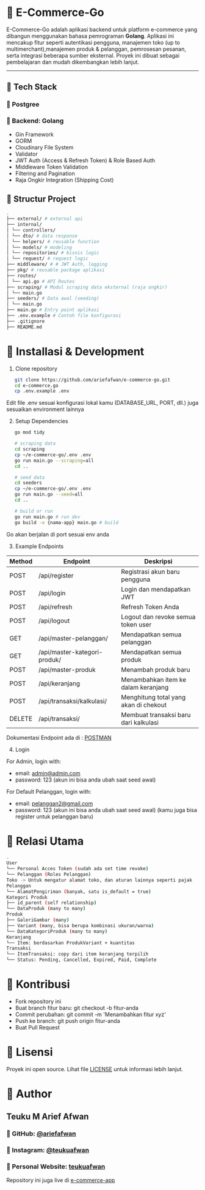 # 🛒 E-Commerce-Go

E-Commerce-Go adalah aplikasi backend untuk platform e-commerce yang dibangun menggunakan bahasa pemrograman **Golang**. Aplikasi ini mencakup fitur seperti autentikasi pengguna, manajemen toko (up to multimerchant),manajemen produk & pelanggan, pemrosesan pesanan, serta integrasi beberapa sumber eksternal. Proyek ini dibuat sebagai pembelajaran dan mudah dikembangkan lebih lanjut.

---

## 🚀 Tech Stack

### 🏢 Postgree

### 🎨 Backend: Golang

- Gin Framework
- GORM
- Cloudinary File System
- Validator
- JWT Auth (Access & Refresh Token) & Role Based Auth
- Middleware Token Validation
- Filtering and Pagination
- Raja Ongkir Integration (Shipping Cost)

## 📁 Structur Project

```bash
.
├── external/ # external api
├── internal/
│ └── controllers/
│ └── dto/ # data response
│ └── helpers/ # reusable function
│ └── models/ # modeling
│ └── repositories/ # bisnis logic
│ └── request/ # request logic
├── middleware/ # # JWT Auth, logging
├── pkg/ # reusable package aplikasi
├── routes/
│ └── api.go # API Routes
├── scraping/ # Modul scraping data eksternal (raja ongkir)
│ └── main.go
├── seeders/ # Data awal (seeding)
│ └── main.go
├── main.go # Entry point aplikasi
├── .env.example # Contoh file konfigurasi
├── .gitignore
├── README.md
```

# 🔧 Installasi & Development

1. Clone repository

```bash
   git clone https://github.com/ariefafwan/e-commerce-go.git
   cd e-commerce.go
   cp .env.example .env
```

Edit file .env sesuai konfigurasi lokal kamu (DATABASE_URL, PORT, dll.) juga sesuaikan environment lainnya

2. Setup Dependencies

```bash
   go mod tidy

   # scraping data
   cd scraping
   cp ~/e-commerce-go/.env .env
   go run main.go --scraping=all
   cd ..

   # seed data
   cd seeders
   cp ~/e-commerce-go/.env .env
   go run main.go --seed=all
   cd ..

   # build or run
   go run main.go # run dev
   go build -o {nama-app} main.go # build
```

Go akan berjalan di port sesuai env anda

3. Example Endpoints

| Method | Endpoint                     | Deskripsi                             |
| ------ | ---------------------------- | ------------------------------------- |
| POST   | /api/register                | Registrasi akun baru pengguna         |
| POST   | /api/login                   | Login dan mendapatkan JWT             |
| POST   | /api/refresh                 | Refresh Token Anda                    |
| POST   | /api/logout                  | Logout dan revoke semua token user    |
| GET    | /api/master-pelanggan/       | Mendapatkan semua pelanggan           |
| GET    | /api/master-kategori-produk/ | Mendapatkan semua produk              |
| POST   | /api/master-produk           | Menambah produk baru                  |
| POST   | /api/keranjang               | Menambahkan item ke dalam keranjang   |
| POST   | /api/transaksi/kalkulasi/    | Menghitung total yang akan di chekout |
| DELETE | /api/transaksi/              | Membuat transaksi baru dari kalkulasi |

Dokumentasi Endpoint ada di : [POSTMAN](https://documenter.getpostman.com/view/26198524/2sB3B7MYf2)

4. Login

For Admin, login with:

- email: admin@admin.com
- password: 123
  (akun ini bisa anda ubah saat seed awal)

For Default Pelanggan, login with:

- email: pelanggan2@gmail.com
- password: 123
  (akun ini bisa anda ubah saat seed awal)
  (kamu juga bisa register untuk pelanggan baru)

# 🧩 Relasi Utama

```bash
.
User
└── Personal Acces Token (sudah ada set time revoke)
└── Pelanggan (Roles Pelanggan)
Toko -> Untuk mengatur alamat toko, dan aturan lainnya seperti pajak
Pelanggan
└── AlamatPengiriman (banyak, satu is_default = true)
Kategori Produk
├── id_parent (self relationship)
└── DataProduk (many to many)
Produk
├── GaleriGambar (many)
├── Variant (many, bisa berupa kombinasi ukuran/warna)
└── DataKategoriProduk (many to many)
Keranjang
└── Item: berdasarkan ProdukVariant + kuantitas
Transaksi
└── ItemTransaksi: copy dari item keranjang terpilih
└── Status: Pending, Cancelled, Expired, Paid, Complete
```

# 👥 Kontribusi

- Fork repository ini
- Buat branch fitur baru: git checkout -b fitur-anda
- Commit perubahan: git commit -m 'Menambahkan fitur xyz'
- Push ke branch: git push origin fitur-anda
- Buat Pull Request

# 📄 Lisensi

Proyek ini open source. Lihat file [LICENSE](https://choosealicense.com/licenses/mit/) untuk informasi lebih lanjut.

# 👤 Author

## Teuku M Arief Afwan

### 📄 GitHub: [@ariefafwan](https://github.com/ariefafwan/)

### 👋 Instagram: [@teukuafwan](https://www.instagram.com/teukuafwan/)

### 🔗 Personal Website: [teukuafwan](teukuafwan.my.id)

Repository ini juga live di [e-commerce-app](https://ws-ecommerce-go.teukuafwan.my.id/)
